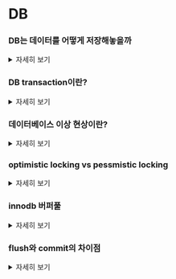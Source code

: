 # DB


### DB는 데이터를 어떻게 저장해놓을까
<details>
   <summary> 자세히 보기 </summary>
 
 <br>

   우리가 DB에서 데이터를 조회하면 테이블 구조의 형태의 데이터를 만나게 될 것이다. 하지만 결국 이 또한 table에 대한 메타데이터와 로우데이터가 만나서 논리적으로 우리에게 테이블이라는 형태로 데이터가 보여지는 것이다.



   mysql에서  `SHOW VARIABLES LIKE 'datadir';` 이라는 명령어를 치면 메타데이터와 데이터가 존재하는 파일의 위치를 알 수 있다. 여기서 확장자명이 .frm인 것은 테이블의 포맷을 담고 있고 확장자 명이 .ibd인 것은 테이블의 데이터들을 담고 있다.



   DB는 기본적으로 트리형태로 데이터를 관리하고 있다. 일반적으로 B tree라는 것으로 데이터를 관리하고 있다. 

   <img width="1963" alt="스크린샷 2022-06-27 오전 1 03 39" src="https://user-images.githubusercontent.com/55564829/175823167-acd8aeaf-196b-4553-9448-b8efd39b4dfc.png">


   리프노드를 데이터 페이지라고 부르는데 이 데이터 페이지들이 실질적인 디비의 데이터들을 담고 있다. B tree는 clustered 인덱스로 구성되어 있으며 clustered 인덱스로 구성되어 있다는 것은 즉 데이터가 순차적으로 저장되어 있다는 것이다. 



   이러한 구조에서는 데이터를 찾아가는 과정에 있어서 full table scan이 필요 없이 바로 원하는 데이터 페이지를 찾아갈 수 있다는 장점이 있다. 즉 엄청나게 느린 작업인 disk I/O를 줄여서 데이터를 찾는 작업을 최적화 시킨 것이다.

</details>

### DB transaction이란?
<details>
   <summary> 자세히 보기 </summary>
 
 <br>
   DB transaction이란 데이터베이스의 일관성을 유지하기 위해서 완전히 실행되거나 완전히 실패해야하는 작업을 얘기한다.

   트랜잭션의 내용은 script형태로 되어있다. 절차적으로 작업들을 순차적으로 실행하는 것이다. 

   이 작업들의 시작부터 끝을 하나의 단위로 생각하고 이 하나의 단위는 온전하게 실행되어야지만 commit하는 것이다.

   이러한 특성을 원자성이라고 부른다.

   하나의 단위에 속해있는 작업이 하나라도 실패하면 모든 작업을 되돌리는 rollback작업이 반드시 필요하다.

   트랜잭션의 일관성이란 데이터 베이스를 만들때 미리 정의해놓은 일련의 규칙에 대해서 이 규칙을 위배하는 데이터는 받아들이지 않는 것을 의미한다.

   데이터 베이스는 트랜잭션에 의해서 변경이 야기될 때 바로 그 변경이 디스크에 반영되는 것이 아니라 메모리에 반영이된다(inno DB 스토리지 엔진같은 경우 버퍼풀에 해당된다). 그래서 디비 롤백이 된다는 것은 매모리에 저장되어 있던 변경된 데이터들을 지우는 것이다.

   트랜잭션이 완료되면 메모리 내용을 디스크에 반영해야되는데 이 것을 commit이라고 부른다.

   데이터베이스에는 격리성이라는 특징이 있는데 이는 트랜잭션이 동시에 발생했을때 정해진 규칙에 따라서 얼만큼 영향을 받게할 것인지를 결정하는 것이다.

   그렇다면 정해진 규칙이란 무엇이냐? 바로 여기서 격리 레벨의 개념이 나온다.

   격리 레벨에는 총 4가지가 있다. READ_UNCOMMITED, READ_COMMITTED, REPEATABLE_READ, SERIALIZABLE. (격리 수준이 낮은 순부터 나열한 것이다)

   격리 수준은 높아질수록 동시성을 제한하기 때문에 성능이 저하되는 이슈를 가지고 있다. 하지만 보안성이나 데이터 privacy는 낮아질 수 있다.

   일관된 읽기를 지원하기 위해서 잠금을 걸지 않고 읽기 작업을 수행할 수 있다. 잠금을 걸지 않는 다는 의미는 읽기 작업이 다른 트랜잭션의 잠금을 기다리지 않고 읽기 작업이 가능 즉 동시에 여러개의 트랜잭션이 작동할 수 있다는 것이다. (SERIALIZABLE에서는 불가능)

   여기서는 격리수준에 따라서 어떤 데이터를 읽어오느냐가 달라지게 된다.

   READ_UNCOMMITED는 커밋되지 않는 dirty데이터를 읽어온다.

   READ_COMMITED는 커밋된 데이터만을 읽어온다.

   REPEATABLE_READ는 커밋된 데이터만을 읽어오는 것은 물론 한 트랜잭션 내에서 같은 row에 대해서 read를 반복적으로 진행할때 항상 같은 데이터를 가져온다는 것을 보장해준다. 

      
</details>


### 데이터베이스 이상 현상이란?
<details>
   <summary> 자세히 보기 </summary>
 
 <br>
   데이터베이스의 정규화가 제대로 되어 있지 않았을때 의도한 대로 데이터 조작이 안되는 현상을 말한다.

   데이터베이스가 제대로 정규화 되어 있지 않다면 중복 데이터들이 존재할 가능성이 높고 이는 삽입, 수정, 삭제를 할때 문제를 발생시킬 수 있다는 점이다.

   삽입에 관련해서는 당장 존재하지 않는 데이터를 넣어야하는 오류가 발생할 수가 있다. 예를 들어 학생이 수강하고 있는 강의를 넣고 싶다고 가정할때 신규 학생이 들어왔지만 아직 수강중인 강의가 없을 때 이를 임의로 채워넣어서 데이터를 삽입해야 하는 상황이 발생한다. 이럴 경우 학생의 학적정보와 강의 정보를 분리한다면 해결할 수 있는 문제일 것이다.

   삭제에 관련해서는 내가 의도하지 않은 다른 row까지 삭제할 수 있다는 위험이 있습니다. 이는 중복된 데이터가 존재하기 떄문에 특정 칼럼을 조건으로 건다면 해당 칼럼을 중복으로 가지고 있는 여러 row들이 삭제될 것입니다.

   업데이트는 중복된 데이터가 존재하면 그중 하나의 데이터만 업데이트 됐을시에 데이터들 사이에 불일치가 발생할 수 있습니다.
   
   데이터 베이스의 정규화는 하지만 반드시 필요한 것은 아닙니다. 상황에 따라서 불필요한 경우가 생길 수도 있습니다. 
   
   자주 Select되는 데이터에 대해서 계속해서 조인이 필요한 상황이라고 한다면 서로 다른 disk block에 있는 데이터를 가져오기 위해서 성능이 느린 disk i/o가 발생할 것이고 이는 성능 저하를 일으킬 수 있습니다. 
   
   이럴때 자주 읽어져 오는 데이터에 대해서 비정규화를 하여 조인을 하지 않고도 데이터를 가져올 수 있게끔 하는 전략이 필요할때도 있습니다. 정규화라는 것은 그래서 상황에 따라 필요할 수도 필요하지 않을 수도 있습니다.


   
   
   
   
   
</details>

### optimistic locking vs pessmistic locking
<details>
   <summary> 자세히 보기 </summary>
 
 <br>
   일반적으로 DB transaction isolation은 read에 대한 consistency에 관한 내용입니다. 하지만 db update에 관해서도 같은 row에 대한 수정이 동시에 일어날때 우리는 이를 관리할 필요성이 있습니다. 그 방법으로 첫번째는 optimistic locking이 있습니다. 
   
   optimistic locking의 핵심은 versioning입니다. db update마다 버전을 집어넣어서 commit을 할때 where조건에 이전 버전을 넣어줌으로써 이전 버전이 commit되어 있는 상태인지를 체크합니다. 만약 이전에 다른 commit이 버전을 올려놓았다면 우리는 그 버전보다 1을 높여서 다시 commit을 하게 됩니다. 이로써 우리는 동시에 발생한 update에서 두번쨰 update가 첫번쨰 update내용을 overwrite하는 것을 방지할 수 있습니다.
   
   pessimistic locking은 db update하는 동안 lock을 걸어서 그 누구도 접근할 수 없게 하는 기법입니다. 이는 이론상 제일 안전하지만 deadlock과 같은 위험성을 내포하고 있습니다. 이렇게 보면 무조건 optimistic locking을 사용하는게 좋지 않나라는 생각이 들 수 있습니다.
   
   optimistic locking은 주로 충돌이 많이 예상되지 않는 상황일떄 사용합니다. 왜냐하면 충돌이 많이 발생하는 환경에서는 트랜잭션이 중단되는 것을 해결하는데 비용이 더 많이 소모되기 떄문입니다.
   
   
</details>

### innodb 버퍼풀
<details>
   <summary> 자세히 보기 </summary>
   
   
 <br>
 
   버퍼풀은 innodb 스토리지 엔진의 핵심 부분으로 디스크의 데이터 파일이나 인덱스 정보를 메모리공간에 캐시해 두는 공간이다. 또는 쓰기 작업을 지연시켜서 일괄 작업으로 처리할 수 있게 해주는 버퍼 역할도 할 수 있다.
   
   쓰기 작업은 랜덤한 디스크 작업을 유발할 수 있는데 버퍼풀에 모아서 한번에 처리하면 랜덤 디스크 작업 횟수를 줄일 수 있다.
   
   innodb 구조는 LRU리스트와 플러쉬리스트 그리고 프리리스트 3가지 자료구조로 구성되어 있다.
   
   LRU는 조금 더 세부적으로 들어가면 LRU와 MRU로 나뉜다. MRU가 더 최신에 참조된 데이터이며 LRU영역은 조금 오래된 데이터 영역이라고 생각하면 된다.
   
  스토리지 엔진이 데이터를 찾는 과정은 다음과 같다.
   
   1. 필요한 레코드가 버퍼 풀에 있는지 확인
   2. 디스크에서 필요한 데이터 파일을 버퍼 풀에 적재 그리고 적재된 페이지에 대한 포인터를 LRU헤더에 추가
   
   3. LRU 헤더부분에 적재된 데이터가 실제로 읽히면 MRU 헤더 부분으로 이동
   
   4. 버퍼 풀에 있는 데이터는 접근이 오래동안 되지 않으면 점점 리스트에서 밀려나서 결국 제거된다. 만약 참조가 된다면 다시 MRU 헤더 부분으로 옮겨진다.
   
   5. 필요한 데이터가 자주 접근되면 해당 페이지의 인덱스 키를 어댑티브 해시 인덱스에 추가한다.
   
   플러시 리스트는 디스크와 동기화 되지 않은 데이터를 가진 데이터 페이지를 관리한다. 디스크에서 읽어 들어온 뒤에 데이터가 변경이 되면 플러시 리스트 관리 대상이 되고 특정한 시간이 되면 디스크로 시록돼야 한다.
   
   innodb는 데이터 변경 내용을 리두 로그에 기록하고 버퍼 풀의 데이터 페이지도 변경을 시도하는데 리두로그와 버퍼풀의 내용은 반드시 일치하지 않을 수 있다. 리두 로그 내용이 디스크에 기록 됐다고 버퍼 풀 데이터가 디스크에 기록됐음을 보장하지 않는다.
   
   우리는 보통 변경이 발생하지 않은 데이터를 클린 페이지라고 명명하고 변경이 발생한 데이터를 더티 페이지라고 부른다.

   더티 페이지는 플러시 리스트에 저장되어 있다가 특정한 시간마다 플러시를 호출하여 디스크로 동기화 작업을 진행한다. 그렇게 하면 리두 로그 공간이 비워지게 된다.
   
  
   
</details>

### flush와 commit의 차이점
<details>
   <summary> 자세히 보기 </summary>
   
   
 <br>
   
   flush는 현재 메모리상에 있는 오브젝트의 상태를 데이터베이스와 동기화하는 행위이다. 하지만 그것은 트랜잭션을 커밋하지 않는다. 
   
   그렇기 때문에 만약 flush를 콜한 이후에 exception이 발생하면 트랜잭션은 롤백된다. 
   
   만약 사용자가 작은 청크의 데이터를 flush해주지 않고 큰 데이터를 한번에 commit하려고 한다면 OutOfMemoryException이 발생할 수 있다. flush를 해줘야지만 메모리에 있는 변경사항을 지우고 디비쪽에 변경사항을 저장할 수 있기 때문이다.

   반면 commit은 데이터 베이스에 데이터를 영구적으로 저장하는 행위이다. 만약 사용자가 commit()을 성공적으로 한다면 더이상 롤백할 방법이 존재하지 않는다.
 

  
   
</details>
